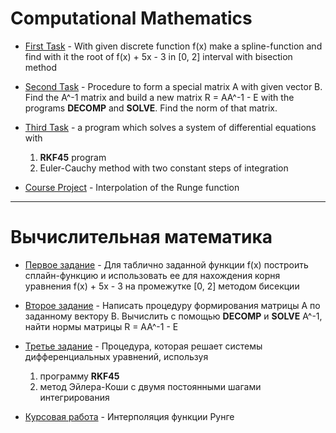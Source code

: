 # Computational Mathematics

- [First Task](task1.hpp) - With given discrete function f(x) make a spline-function and find with it the root of f(x) + 5x - 3 in [0, 2] interval with bisection method

- [Second Task](task2.hpp) - Procedure to form a special matrix A with given vector B. Find the A^-1 matrix and build a new matrix R = AA^-1 - E with the programs **DECOMP** and **SOLVE**. Find the norm of that matrix. 

- [Third Task](task3.hpp) - a program which solves a system of differential equations with 
  1. **RKF45** program 
  2. Euler-Cauchy method with two constant steps of integration 

- [Course Project](main.cpp) - Interpolation of the Runge function

----

# Вычислительная математика

- [Первое задание](task1.hpp) - Для таблично заданной функции f(х) построить сплайн-функцию и использовать ее для нахождения корня уравнения f(x) + 5x - 3 на промежутке [0, 2] методом бисекции

- [Второе задание](task2.hpp) - Написать процедуру формирования матрицы А по заданному вектору B. Вычислить с помощью **DECOMP** и **SOLVE** А^-1, найти нормы матрицы R = AA^-1 - E

- [Третье задание](task3.hpp) - Процедура, которая решает системы дифференциальных уравнений, используя 
  1. программу **RKF45**  
  2. метод Эйлера-Коши с двумя постоянными шагами интегрирования

- [Курсовая работа](main.cpp) - Интерполяция функции Рунге
